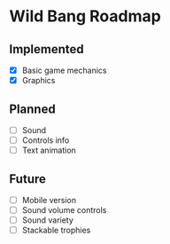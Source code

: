 # Wild Bang Roadmap

## Implemented

- [x] Basic game mechanics
- [x] Graphics

## Planned

- [ ] Sound
- [ ] Controls info
- [ ] Text animation

## Future

- [ ] Mobile version
- [ ] Sound volume controls
- [ ] Sound variety
- [ ] Stackable trophies
